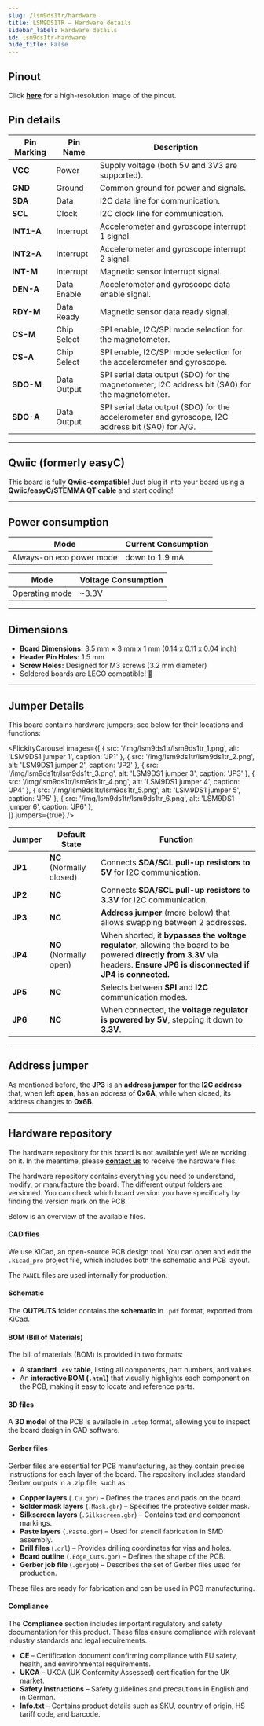 ```yaml
---
slug: /lsm9ds1tr/hardware
title: LSM9DS1TR – Hardware details
sidebar_label: Hardware details
id: lsm9ds1tr-hardware
hide_title: False
---
```


## Pinout

<CenteredImage src="/img/lsm9ds1tr/LSM9DS1TR-pinout.png" alt="LSM9DS1TR pinout image" />

Click [**here**](/img/lsm9ds1tr/LSM9DS1TR-pinout.png) for a high-resolution image of the pinout.

## Pin details

| Pin Marking  | Pin Name   | Description                                                                 |
|--------------|------------|-----------------------------------------------------------------------------|
| **VCC**      | Power      | Supply voltage (both 5V and 3V3 are supported).                             |
| **GND**      | Ground     | Common ground for power and signals.                                        |
| **SDA**      | Data       | I2C data line for communication.                                            |
| **SCL**      | Clock      | I2C clock line for communication.                                           |
| **INT1-A**   | Interrupt  | Accelerometer and gyroscope interrupt 1 signal.                             |
| **INT2-A**   | Interrupt  | Accelerometer and gyroscope interrupt 2 signal.                             |
| **INT-M**    | Interrupt  | Magnetic sensor interrupt signal.                                           |
| **DEN-A**    | Data Enable| Accelerometer and gyroscope data enable signal.                             |
| **RDY-M**    | Data Ready | Magnetic sensor data ready signal.                                          |
| **CS-M**     | Chip Select| SPI enable, I2C/SPI mode selection for the magnetometer.                     |
| **CS-A**     | Chip Select| SPI enable, I2C/SPI mode selection for the accelerometer and gyroscope.      |
| **SDO-M**    | Data Output| SPI serial data output (SDO) for the magnetometer, I2C address bit (SA0) for the magnetometer. |
| **SDO-A**    | Data Output| SPI serial data output (SDO) for the accelerometer and gyroscope, I2C address bit (SA0) for A/G. |

---

## Qwiic (formerly easyC)  

<CenteredImage src="/img/easyc_transparent.png" alt="EasyC/qwiic cable" width="550px" />
 
<InfoBox>This board is fully **Qwiic-compatible**! Just plug it into your board using a **Qwiic/easyC/STEMMA QT cable** and start coding!</InfoBox>

<QuickLink 
  title="Qwiic (formerly easyC) details and specifications" 
  description="Learn about hardware specifications, compatibility, and usage of the Qwiic connector." 
  url="/qwiic" 
/>

---

## Power consumption  

| Mode                    | Current Consumption |
|-------------------------|---------------------|
| Always-on eco power mode| down to 1.9 mA      |

| Mode           | Voltage Consumption |
|----------------|---------------------|
| Operating mode | ~3.3V               |

---

## Dimensions

- **Board Dimensions:** 3.5 mm × 3 mm x 1 mm (0.14 x 0.11 x 0.04 inch)
- **Header Pin Holes:** 1.5 mm  
- **Screw Holes:** Designed for M3 screws (3.2 mm diameter)  
- Soldered boards are LEGO compatible! 🧱 

---

## Jumper Details

This board contains hardware jumpers; see below for their locations and functions:

<FlickityCarousel
  images={[
    { src: '/img/lsm9ds1tr/lsm9ds1tr_1.png', alt: 'LSM9DS1 jumper 1', caption: 'JP1' },
    { src: '/img/lsm9ds1tr/lsm9ds1tr_2.png', alt: 'LSM9DS1 jumper 2', caption: 'JP2' },
    { src: '/img/lsm9ds1tr/lsm9ds1tr_3.png', alt: 'LSM9DS1 jumper 3', caption: 'JP3' },
    { src: '/img/lsm9ds1tr/lsm9ds1tr_4.png', alt: 'LSM9DS1 jumper 4', caption: 'JP4' },
    { src: '/img/lsm9ds1tr/lsm9ds1tr_5.png', alt: 'LSM9DS1 jumper 5', caption: 'JP5' },
    { src: '/img/lsm9ds1tr/lsm9ds1tr_6.png', alt: 'LSM9DS1 jumper 6', caption: 'JP6' },    
  ]}
  jumpers={true}
/>

| Jumper  | Default State            | Function                                                                                                                                    |
|---------|--------------------------|--------------------------------------------------------------------------------------------------------------------------------------------|
| **JP1** | **NC** (Normally closed) | Connects **SDA/SCL pull-up resistors to 5V** for I2C communication.                                                                          |
| **JP2** | **NC**                   | Connects **SDA/SCL pull-up resistors to 3.3V** for I2C communication.                                                                        |
| **JP3** | **NC**                   | **Address jumper** (more below) that allows swapping between 2 addresses.                                                                   |
| **JP4** | **NO** (Normally open)   | When shorted, it **bypasses the voltage regulator**, allowing the board to be powered **directly from 3.3V** via headers. **Ensure JP6 is disconnected if JP4 is connected.** |
| **JP5** | **NC**                   | Selects between **SPI** and **I2C** communication modes.                                                                                    |
| **JP6** | **NC**                   | When connected, the **voltage regulator is powered by 5V**, stepping it down to **3.3V**.                                                   |

---
## Address jumper

As mentioned before, the **JP3** is an **address jumper** for the **I2C address** that, when left **open**, has an address of **0x6A**, while when closed, its address changes to **0x6B**.

---
## Hardware repository

<WarningBox>The hardware repository for this board is not available yet! We're working on it. In the meantime, please [**contact us**](https://soldered.com/contact/) to receive the hardware files.</WarningBox>

The hardware repository contains everything you need to understand, modify, or manufacture the board. The different output folders are versioned. You can check which board version you have specifically by finding the version mark on the PCB.

Below is an overview of the available files.  

#### CAD files

We use KiCad, an open-source PCB design tool. You can open and edit the `.kicad_pro` project file, which includes both the schematic and PCB layout.  

The `PANEL` files are used internally for production.  

#### Schematic

The **OUTPUTS** folder contains the **schematic** in `.pdf` format, exported from KiCad.

#### BOM (Bill of Materials)

The bill of materials (BOM) is provided in two formats:  

- A **standard `.csv` table**, listing all components, part numbers, and values.  
- An **interactive BOM (`.html`)** that visually highlights each component on the PCB, making it easy to locate and reference parts.  

#### 3D files

A **3D model** of the PCB is available in `.step` format, allowing you to inspect the board design in CAD software.  

#### Gerber files 

Gerber files are essential for PCB manufacturing, as they contain precise instructions for each layer of the board. The repository includes standard Gerber outputs in a .zip file, such as:  

- **Copper layers** (`.Cu.gbr`) – Defines the traces and pads on the board.  
- **Solder mask layers** (`.Mask.gbr`) – Specifies the protective solder mask.  
- **Silkscreen layers** (`.Silkscreen.gbr`) – Contains text and component markings.  
- **Paste layers** (`.Paste.gbr`) – Used for stencil fabrication in SMD assembly.  
- **Drill files** (`.drl`) – Provides drilling coordinates for vias and holes.  
- **Board outline** (`.Edge_Cuts.gbr`) – Defines the shape of the PCB.  
- **Gerber job file** (`.gbrjob`) – Describes the set of Gerber files used for production.  

These files are ready for fabrication and can be used in PCB manufacturing.

#### Compliance  

The **Compliance** section includes important regulatory and safety documentation for this product. These files ensure compliance with relevant industry standards and legal requirements.  

- **CE** – Certification document confirming compliance with EU safety, health, and environmental requirements.  
- **UKCA** – UKCA (UK Conformity Assessed) certification for the UK market.  
- **Safety Instructions** – Safety guidelines and precautions in English and in German.
- **Info.txt** – Contains product details such as SKU, country of origin, HS tariff code, and barcode.